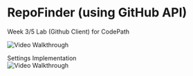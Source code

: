 # RepoFinder (using GitHub API)

Week 3/5 Lab (Github Client) for CodePath  

<img src='http://i.imgur.com/iJGzkVw.gif' title='Video Walkthrough' width='' alt='Video Walkthrough' />  

Settings Implementation  
<img src='http://i.imgur.com/ysIRP1I.gif' title='Video Walkthrough' width='' alt='Video Walkthrough' />  

